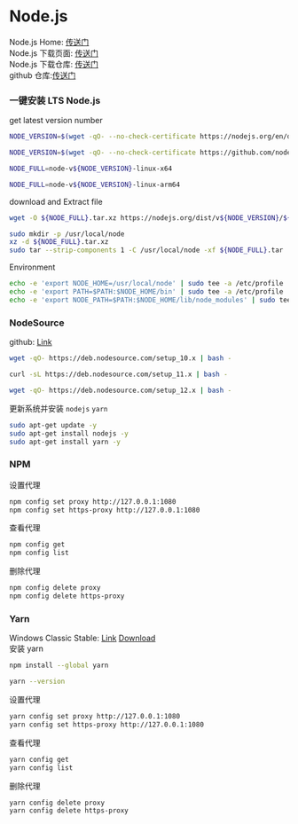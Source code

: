# Node.js              
Node.js Home: [传送门](https://nodejs.org/en/)              
Node.js 下载页面: [传送门](https://nodejs.org/en/download/)             
Node.js 下载仓库: [传送门](https://nodejs.org/dist/)          
github 仓库:[传送门](https://github.com/nodejs/node)                    
### 一键安装 LTS Node.js            
get latest version number             
```sh
NODE_VERSION=$(wget -qO- --no-check-certificate https://nodejs.org/en/download/ | grep -m1 -E "Latest LTS Version" | sed -E "s/.*>([0-9]+\.[0-9]+\.*[0-9])<.*/\1/gm")
```
```sh
NODE_VERSION=$(wget -qO- --no-check-certificate https://github.com/nodejs/node/tags | grep -m1 -E "/releases/tag/v[0-9]+\.[0-9]+\.[0-9]+" | sed -E "s/.*v([0-9]+\.[0-9]+\.[0-9]+).*/\1/gm")
```
```sh
NODE_FULL=node-v${NODE_VERSION}-linux-x64

NODE_FULL=node-v${NODE_VERSION}-linux-arm64
```
download and Extract file               
```sh
wget -O ${NODE_FULL}.tar.xz https://nodejs.org/dist/v${NODE_VERSION}/${NODE_FULL}.tar.xz

sudo mkdir -p /usr/local/node
xz -d ${NODE_FULL}.tar.xz
sudo tar --strip-components 1 -C /usr/local/node -xf ${NODE_FULL}.tar
```
Environment
```sh
echo -e 'export NODE_HOME=/usr/local/node' | sudo tee -a /etc/profile
echo -e 'export PATH=$PATH:$NODE_HOME/bin' | sudo tee -a /etc/profile
echo -e 'export NODE_PATH=$PATH:$NODE_HOME/lib/node_modules' | sudo tee -a /etc/profile
```
### NodeSource           
github: [Link](https://github.com/nodesource/distributions)         
```sh
wget -qO- https://deb.nodesource.com/setup_10.x | bash -
```
```sh
curl -sL https://deb.nodesource.com/setup_11.x | bash -
```
```sh
wget -qO- https://deb.nodesource.com/setup_12.x | bash -
```
更新系统并安装 `nodejs` `yarn`         
```sh
sudo apt-get update -y
sudo apt-get install nodejs -y
sudo apt-get install yarn -y
```
### NPM       
设置代理         
```sh
npm config set proxy http://127.0.0.1:1080
npm config set https-proxy http://127.0.0.1:1080
```
查看代理        
```sh
npm config get
npm config list
```
删除代理       
```sh
npm config delete proxy
npm config delete https-proxy
```

### Yarn         
Windows Classic Stable: [Link](https://classic.yarnpkg.com/en/docs/install/#windows-stable)  [Download](https://classic.yarnpkg.com/latest.msi)        
安装 yarn         
```sh
npm install --global yarn

yarn --version
```
设置代理         
```sh
yarn config set proxy http://127.0.0.1:1080
yarn config set https-proxy http://127.0.0.1:1080
```
查看代理        
```sh
yarn config get
yarn config list
```
删除代理       
```sh
yarn config delete proxy
yarn config delete https-proxy
```

